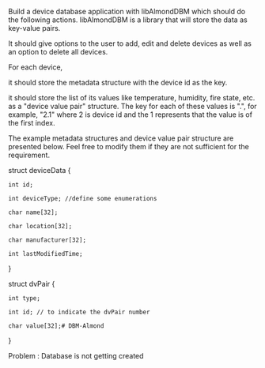 Build a device database application with libAlmondDBM which should do the following actions. libAlmondDBM is a library that will store the data as key-value pairs.

It should give options to the user to add, edit and delete devices as well as an option to delete all devices. 

For each device,

it should store the metadata structure with the device id as the key.

it should store the list of its values like temperature, humidity, fire state, etc. as a "device value pair" structure. The key for each of these values is "<deviceID>.<indexID>", for example, "2.1" where 2 is device id and the 1 represents that the value is of the first index.

The example metadata structures and device value pair structure are presented below. Feel free to modify them if they are not sufficient for the requirement.

struct deviceData {

    int id;

    int deviceType; //define some enumerations

    char name[32];

    char location[32];

    char manufacturer[32];

    int lastModifiedTime;

}

struct dvPair {

    int type;

    int id; // to indicate the dvPair number

    char value[32];# DBM-Almond
}


Problem : 
Database is not getting created 
